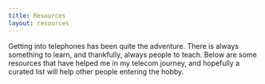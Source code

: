 ```yaml
---
title: Resources
layout: resources
---
```

Getting into telephones has been quite the adventure. There is always something to learn, and thankfully, always people to teach. Below are some resources that have helped me in my telecom journey, and hopefully a curated list will help other people entering the hobby.


